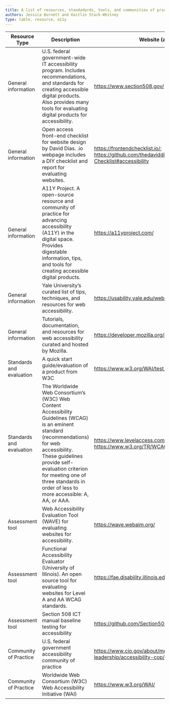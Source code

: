 ```yaml
---
title: A list of resources, standadards, tools, and communities of practice surrounding digital accessibility (a11y).
authors: Jessica Burnett and Kaitlin Stack-Whitney
type: table, resource, a11y
---
```


| Resource Type            | Description                                                                                                                                                                                                                                                                                | Website (as of 2020-04)                                                                          |
|--------------------------|--------------------------------------------------------------------------------------------------------------------------------------------------------------------------------------------------------------------------------------------------------------------------------------------|--------------------------------------------------------------------------------------------------|
| General information      | U.S. federal government-wide IT accessibility program. Includes recommendations, and standards for creating accessible digital products. Also provides many tools for evaluating digital products for accessibility.                                                                       | https://www.section508.gov/                                                                      |
| General information      | Open access front-end checklist for website design by David Dias. .io webpage includes a DIY checklist and report for evaluating websites.                                                                                                                                                 | https://frontendchecklist.io/; https://github.com/thedaviddias/Front-End-Checklist#accessibility |
| General information      | A11Y Project. A open-source resource and community of practice for advancing accessibility (A11Y) in the digital space. Provides digestable information, tips, and tools for creating accessible digital products.                                                                         | https://a11yproject.com/                                                                         |
| General information      | Yale University’s curated list of tips, techniques, and resources for web accessibility.                                                                                                                                                                                                   | https://usability.yale.edu/web-accessibility/articles/links                                      |
| General information      | Tutorials, documentation, and resources for web accessibility curated and hosted by Mozilla.                                                                                                                                                                                               | https://developer.mozilla.org/en-US/docs/Web/Accessibility                                       |
| Standards and evaluation | A quick start guide/evaluation of a product from W3C                                                                                                                                                                                                                                       | https://www.w3.org/WAI/test-evaluate/preliminary/                                                |
| Standards and evaluation | The Worldwide Web Consortium’s (W3C) Web Content Accessibility Guidelines (WCAG) is an eminent standard (recommendations) for web accessibility. These guidelines provide self-evaluation criterion for meeting one of three standards in order of less to more accessible: A, AA, or AAA. | https://www.levelaccess.com/wcag-2-1-in-amp/; https://www.w3.org/TR/WCAG21/ (guidelines v2.1)    |
| Assessment tool          | Web Accessibility Evaluation Tool (WAVE) for evaluating websites for accessibility.                                                                                                                                                                                                        | https://wave.webaim.org/                                                                         |
| Assessment tool          | Functional Accessibility Evaluator (University of Illinois). An open source tool for evaluating websites for Level A and AA WCAG standards.                                                                                                                                                | https://fae.disability.illinois.edu/                                                             |
| Assessment tool          | Section 508 ICT manual baseline testing for accessibility                                                                                                                                                                                                                                  | https://github.com/Section508Coordinators/ICTTestingBaseline                                     |
| Community of Practice    | U.S. federal government accessibility community of practice                                                                                                                                                                                                                                | https://www.cio.gov/about/members-and-leadership/accessibility-cop/                              |
| Community of Practice    | Worldwide Web Consortium (W3C) Web Accessibility Initiative (WAI)                                                                                                                                                                                                                          | https://www.w3.org/WAI/                                                                          |
